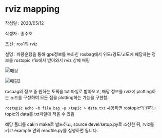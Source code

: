# rviz mapping

작성일 : 2020/05/12

작성자 : 송주호

조건 : ros1의 rviz

설명 : 차량운행을 통해 gps정보를 녹화한 rosbag에서 위도/경도/고도에 해당하는 정보를 rostopic /fix에서 받아와서 rviz 상에 매핑

![매핑](https://user-images.githubusercontent.com/59792475/81654343-78abe280-9470-11ea-8520-1480df1629b2.png)

![매핑2](https://user-images.githubusercontent.com/59792475/81654381-7f3a5a00-9470-11ea-9917-cd36613f818a.png)

rosbag의 정보 중 원하는 토픽을 txt 파일로 받아오고, 해당 정보를 rviz에 plotting하는 노드를 구성하여 모든 점을 plotting하는 기능을 구현함.

`rostopic echo -b file.bag -p /topic > data.txt` 사용하면 rostopic의 원하는 topic의 data를 txt파일에 적을 수 있음

해당 폴더를 cakin make로 빌드하고, source devel/setup.py로 소싱한 뒤, rviz를 키고 example 안의 readfile.py를 실행하면 됩니다. 
